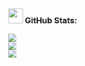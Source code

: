 # <h3><img src="https://media.giphy.com/media/iY8CRBdQXODJSCERIr/giphy.gif" width="30px">&nbsp;GitHub Stats:</h3>
![](https://github-readme-stats.vercel.app/api?username=amolkpatil22&theme=dark&hide_border=false&include_all_commits=true&count_private=true)<br/>
![](https://github-readme-streak-stats.herokuapp.com/?user=amolkpatil22&theme=dark&hide_border=false)<br/>
![](https://github-readme-stats.vercel.app/api/top-langs/?sername=amolkpatil22&theme=dark&hide_border=false&include_all_commits=true&count_private=true&layout=compact)

